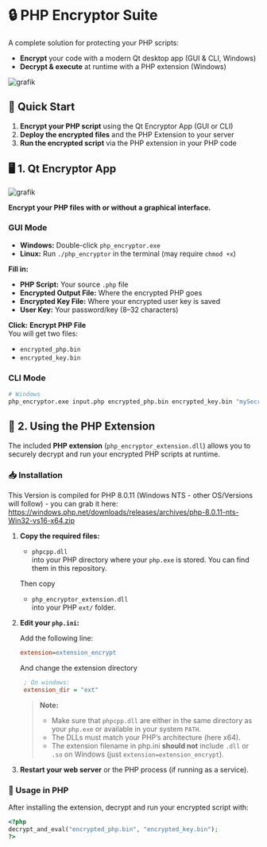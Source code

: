 # 🔒 PHP Encryptor Suite

A complete solution for protecting your PHP scripts:
- **Encrypt** your code with a modern Qt desktop app (GUI & CLI, Windows)
- **Decrypt & execute** at runtime with a PHP extension (Windows)

![grafik](https://github.com/user-attachments/assets/a4cba82c-4a96-4d2d-9ddf-2e10823bbf5b)


## 🚀 Quick Start

1. **Encrypt your PHP script** using the Qt Encryptor App (GUI or CLI)
2. **Deploy the encrypted files** and the PHP Extension to your server
3. **Run the encrypted script** via the PHP extension in your PHP code



## 🖥️ 1. Qt Encryptor App

![grafik](https://github.com/user-attachments/assets/d84c37bb-ac5c-4744-b1aa-87d8a0f60365)


**Encrypt your PHP files with or without a graphical interface.**

### GUI Mode

- **Windows:** Double-click `php_encryptor.exe`
- **Linux:** Run `./php_encryptor` in the terminal (may require `chmod +x`)

**Fill in:**
- **PHP Script:** Your source `.php` file
- **Encrypted Output File:** Where the encrypted PHP goes
- **Encrypted Key File:** Where your encrypted user key is saved
- **User Key:** Your password/key (8–32 characters)

**Click:** **Encrypt PHP File**  
You will get two files:  
- `encrypted_php.bin`  
- `encrypted_key.bin`

### CLI Mode

```sh
# Windows
php_encryptor.exe input.php encrypted_php.bin encrypted_key.bin "mySecretKey"
```

## 🧩 2. Using the PHP Extension

The included **PHP extension** (`php_encryptor_extension.dll`) allows you to securely decrypt and run your encrypted PHP scripts at runtime.

### 📥 Installation

This Version is compiled for PHP 8.0.11 (Windows NTS - other OS/Versions will follow) - you can grab it here: 
https://windows.php.net/downloads/releases/archives/php-8.0.11-nts-Win32-vs16-x64.zip

1. **Copy the required files:**
    - `phpcpp.dll`  
    into your PHP directory where your `php.exe` is stored. You can find them in this repository.

    Then copy  
    - `php_encryptor_extension.dll`  
    into your PHP `ext/` folder.

2. **Edit your `php.ini`:**

    Add the following line:
    ```ini
    extension=extension_encrypt
    ```
    And change the extension directory
   ```ini
    ; On windows:
    extension_dir = "ext"
    ```

    > **Note:**  
    > - Make sure that `phpcpp.dll` are either in the same directory as your `php.exe` or available in your system `PATH`.  
    > - The DLLs must match your PHP’s architecture (here x64).
    > - The extension filename in php.ini **should not** include `.dll` or `.so` on Windows (just `extension=extension_encrypt`).

4. **Restart your web server** or the PHP process (if running as a service).


### 📝 Usage in PHP

After installing the extension, decrypt and run your encrypted script with:

```php
<?php
decrypt_and_eval("encrypted_php.bin", "encrypted_key.bin");
?>
